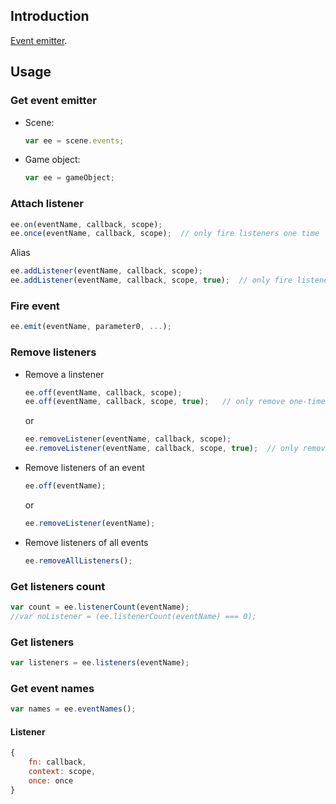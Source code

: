 ## Introduction

[Event emitter](https://github.com/primus/eventemitter3).

## Usage

### Get event emitter

- Scene: 
    ```javascript
    var ee = scene.events;
    ```
- Game object:
    ```javascript
    var ee = gameObject;
    ```

### Attach listener

```javascript
ee.on(eventName, callback, scope);
ee.once(eventName, callback, scope);  // only fire listeners one time
```

Alias

```javascript
ee.addListener(eventName, callback, scope);
ee.addListener(eventName, callback, scope, true);  // only fire listeners one time
```

### Fire event

```javascript
ee.emit(eventName, parameter0, ...);
```

### Remove listeners

- Remove a linstener
    ```javascript
    ee.off(eventName, callback, scope);
    ee.off(eventName, callback, scope, true);   // only remove one-time listeners
    ```
    or
    ```javascript
    ee.removeListener(eventName, callback, scope); 
    ee.removeListener(eventName, callback, scope, true);  // only remove one-time listeners
    ```
- Remove listeners of an event
    ```javascript
    ee.off(eventName);
    ```
    or
    ```javascript
    ee.removeListener(eventName); 
    ```
- Remove listeners of all events
    ```javascript
    ee.removeAllListeners();
    ```

### Get listeners count

```javascript
var count = ee.listenerCount(eventName);
//var noListener = (ee.listenerCount(eventName) === 0);
```

### Get listeners

```javascript
var listeners = ee.listeners(eventName);
```

### Get event names

```javascript
var names = ee.eventNames();
```

#### Listener

```javascript
{
    fn: callback,
    context: scope,
    once: once
}
```